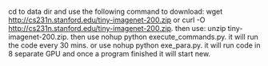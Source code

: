 ﻿cd to data dir and use the following command to download: wget http://cs231n.stanford.edu/tiny-imagenet-200.zip
 or curl -O http://cs231n.stanford.edu/tiny-imagenet-200.zip.
then use: unzip tiny-imagenet-200.zip.
then use nohup python execute_commands.py. it will run the code every 30 mins.
or use nohup python exe_para.py. it will run code in 8 separate GPU and once a program finished it will start new.
